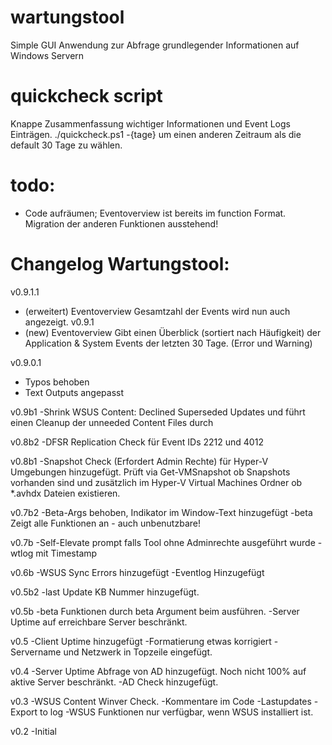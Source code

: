 # wartungstool
Simple GUI Anwendung zur Abfrage grundlegender Informationen auf Windows Servern

# quickcheck script
Knappe Zusammenfassung wichtiger Informationen und Event Logs Einträgen.
./quickcheck.ps1 -{tage} um einen anderen Zeitraum als die default 30 Tage zu wählen.

# todo:
- Code aufräumen; Eventoverview ist bereits im function Format. Migration der anderen Funktionen ausstehend!


# Changelog Wartungstool:
v0.9.1.1
- (erweitert) Eventoverview
  Gesamtzahl der Events wird nun auch angezeigt.
v0.9.1
- (new) Eventoverview
  Gibt einen Überblick (sortiert nach Häufigkeit) der Application & System Events der letzten 30 Tage. (Error und Warning)
  
v0.9.0.1
- Typos behoben
- Text Outputs angepasst

v0.9b1
-Shrink WSUS Content: 
  Declined Superseded Updates und führt einen Cleanup der unneeded Content Files durch

v0.8b2
-DFSR Replication Check für Event IDs 2212 und 4012

v0.8b1
-Snapshot Check (Erfordert Admin Rechte) für Hyper-V Umgebungen hinzugefügt. Prüft via Get-VMSnapshot ob Snapshots vorhanden sind und zusätzlich im Hyper-V Virtual Machines Ordner ob *.avhdx Dateien existieren.

v0.7b2
-Beta-Args behoben, Indikator im Window-Text hinzugefügt
-beta Zeigt alle Funktionen an - auch unbenutzbare!

v0.7b
-Self-Elevate prompt falls Tool ohne Adminrechte ausgeführt wurde
-wtlog mit Timestamp

v0.6b
-WSUS Sync Errors hinzugefügt
-Eventlog Hinzugefügt

v0.5b2
-last Update KB Nummer hinzugefügt.

v0.5b
-beta Funktionen durch beta Argument beim ausführen.
-Server Uptime auf erreichbare Server beschränkt.

v0.5
-Client Uptime hinzugefügt
-Formatierung etwas korrigiert
-Servername und Netzwerk in Topzeile eingefügt.


v0.4
-Server Uptime Abfrage von AD hinzugefügt. Noch nicht 100% auf aktive Server beschränkt.
-AD Check hinzugefügt.

v0.3
-WSUS Content Winver Check.
-Kommentare im Code
-Lastupdates
-Export to log
-WSUS Funktionen nur verfügbar, wenn WSUS installiert ist.

v0.2
-Initial
